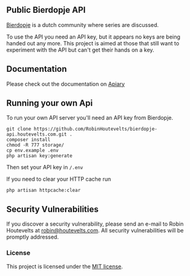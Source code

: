 ## Public Bierdopje API

[Bierdopje](http://www.bierdopje.com) is a dutch community where series are discussed.

To use the API you need an API key, but it appears no keys are being handed out any more.
This project is aimed at those that still want to experiment with the API but can't get their hands on a key.

## Documentation

Please check out the documentation on [Apiary](https://jsapi.apiary.io/previews/bierdopje1/reference)

## Running your own Api

To run your own API server you'll need an API key from Bierdopje.

    git clone https://github.com/RobinHoutevelts/bierdopje-api.houtevelts.com.git .
    composer install
    chmod -R 777 storage/
    cp env.example .env
    php artisan key:generate

Then set your API key in `/.env`

If you need to clear your HTTP cache run

    php artisan httpcache:clear

## Security Vulnerabilities

If you discover a security vulnerability, please send an e-mail to Robin Houtevelts at robin@houtevelts.com. All security vulnerabilities will be promptly addressed.

### License

This project is licensed under the [MIT license](http://opensource.org/licenses/MIT).
